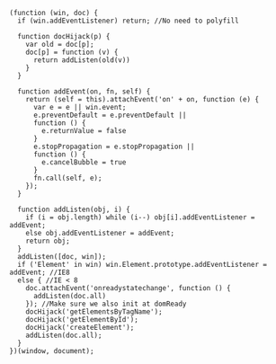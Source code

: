 <!--
id: 25983569813
link: http://blog.hengkiardo.com/post/25983569813/addeventlistnerpolyfill
slug: addeventlistnerpolyfill
date: Wed Jun 27 2012 12:26:14 GMT+0700 (WIT)
publish: 2012-06-027
tags: javascript
title: addEventListner Polyfill
-->


    (function (win, doc) {
      if (win.addEventListener) return; //No need to polyfill

      function docHijack(p) {
        var old = doc[p];
        doc[p] = function (v) {
          return addListen(old(v))
        }
      }

      function addEvent(on, fn, self) {
        return (self = this).attachEvent('on' + on, function (e) {
          var e = e || win.event;
          e.preventDefault = e.preventDefault ||
          function () {
            e.returnValue = false
          }
          e.stopPropagation = e.stopPropagation ||
          function () {
            e.cancelBubble = true
          }
          fn.call(self, e);
        });
      }

      function addListen(obj, i) {
        if (i = obj.length) while (i--) obj[i].addEventListener = addEvent;
        else obj.addEventListener = addEvent;
        return obj;
      }
      addListen([doc, win]);
      if ('Element' in win) win.Element.prototype.addEventListener = addEvent; //IE8
      else { //IE < 8
        doc.attachEvent('onreadystatechange', function () {
          addListen(doc.all)
        }); //Make sure we also init at domReady
        docHijack('getElementsByTagName');
        docHijack('getElementById');
        docHijack('createElement');
        addListen(doc.all);
      }
    })(window, document);

